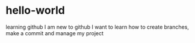 # hello-world
learning github
I am new to github
I want to learn how to create branches, make a commit and manage my project
